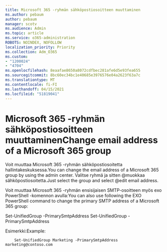 ```yaml
---
title: Microsoft 365 -ryhmän sähköpostiosoitteen muuttaminen
ms.author: pebaum
author: pebaum
manager: scotv
ms.audience: Admin
ms.topic: article
ms.service: o365-administration
ROBOTS: NOINDEX, NOFOLLOW
localization_priority: Priority
ms.collection: Adm_O365
ms.custom:
- "1200024"
- "4704"
ms.openlocfilehash: 8eaafae8650a8072cdfbec281afe6d5e93fea655
ms.sourcegitcommit: 8bc60ec34bc1e40685e3976576e04a2623f63a7c
ms.translationtype: MT
ms.contentlocale: fi-FI
ms.lasthandoff: 04/15/2021
ms.locfileid: "51819041"
---
```

# <a name="change-email-address-of-a-microsoft-365-group"></a><span data-ttu-id="fb229-102">Microsoft 365 -ryhmän sähköpostiosoitteen muuttaminen</span><span class="sxs-lookup"><span data-stu-id="fb229-102">Change email address of a Microsoft 365 group</span></span>

<span data-ttu-id="fb229-103">Voit muuttaa Microsoft 365 -ryhmän sähköpostiosoitetta hallintakeskuksessa.</span><span class="sxs-lookup"><span data-stu-id="fb229-103">You can change the email address of a Microsoft 365 group by using the admin center.</span></span> <span data-ttu-id="fb229-104">Valitse ryhmä ja sitten @muokkaa sähköpostiosoitetta.</span><span class="sxs-lookup"><span data-stu-id="fb229-104">Just select the group and select @edit email address.</span></span>

<span data-ttu-id="fb229-105">Voit muuttaa Microsoft 365 -ryhmän ensisijaisen SMTP-osoitteen myös exo PowerShell -komennon avulla:</span><span class="sxs-lookup"><span data-stu-id="fb229-105">You can also use following the EXO PowerShell command to change the primary SMTP address of a Microsoft 365 group:</span></span>

<span data-ttu-id="fb229-106">Set-UnifiedGroup <Group Name> -PrimarySmtpAddress <new SMTP Address></span><span class="sxs-lookup"><span data-stu-id="fb229-106">Set-UnifiedGroup <Group Name> -PrimarySmtpAddress <new SMTP Address></span></span>

<span data-ttu-id="fb229-107">Esimerkki:</span><span class="sxs-lookup"><span data-stu-id="fb229-107">Example:</span></span>

```
    Set-UnifiedGroup Marketing -PrimarySmtpAddress marketing@contoso.com
```
